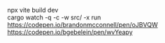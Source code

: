 npx vite build dev  
cargo watch -q -c -w src/ -x run
https://codepen.io/brandonmcconnell/pen/oJBVQW
https://codepen.io/bgebelein/pen/wvYeapy
